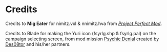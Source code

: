 # Credits

Credits to **Mig Eater** for nimitz.vxl & nnimitz.hva from [*Project Perfect Mod*](https://ppmforums.com/viewtopic.php?highlight=nimitz&t=19484).

Credits to Blade for making the Yuri icon (fsyrlg.shp & fsyrlg.pal) on the campaign selecting screen, from mod mission [Psychic Denial](http://www.yrargentina.com/old/downloads/yrsp/pyschic_dential.zip) created by [Des08tor](mailto:Des08tor@cncguild.net) and his/her partners.

<!-- ## Credits in *Psychic Denial*

Fuegan29 for coming up with the name and the reason why he thinks it’s a good name:
Psychic =err, YURI?
Denial="We won't let ya get that lab!" 
The Battle to Live="Erm, Commander. That tank is big. If they build it can we will have to surrender!"
Concolor1 for testing the mission for me while it was in beta,
Blade for making the loading screen for this mission and the Yuri icon on the campaign selecting screen,
Wildefire, Concolor1, Lakerfan, Cannis, Matze and for everyone who helped me learn FA2,
Des08tor (Me) for making the map and teaching myself how to make single player maps and making mods,
DeeZire, Gigabyte, Cannis and RVMech for helping me with modding,
Westwood for making such a good game, RA2, and the expansion pack, Yuri’s Revenge,
And finally Matze again for FA2. -->
